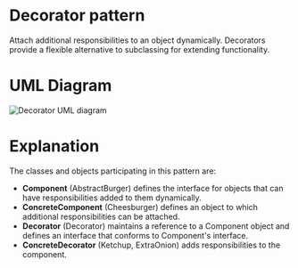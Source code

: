 # Decorator pattern
Attach additional responsibilities to an object dynamically. Decorators provide a flexible alternative to subclassing for extending functionality.

# UML Diagram
![Decorator UML diagram](http://www.dofactory.com/images/diagrams/net/decorator.gif)

# Explanation
The classes and objects participating in this pattern are:

* **Component** (AbstractBurger)
defines the interface for objects that can have responsibilities added to them dynamically.
* **ConcreteComponent** (Cheesburger)
defines an object to which additional responsibilities can be attached.
* **Decorator**   (Decorator)
maintains a reference to a Component object and defines an interface that conforms to Component's interface.
* **ConcreteDecorator**   (Ketchup, ExtraOnion)
adds responsibilities to the component.

